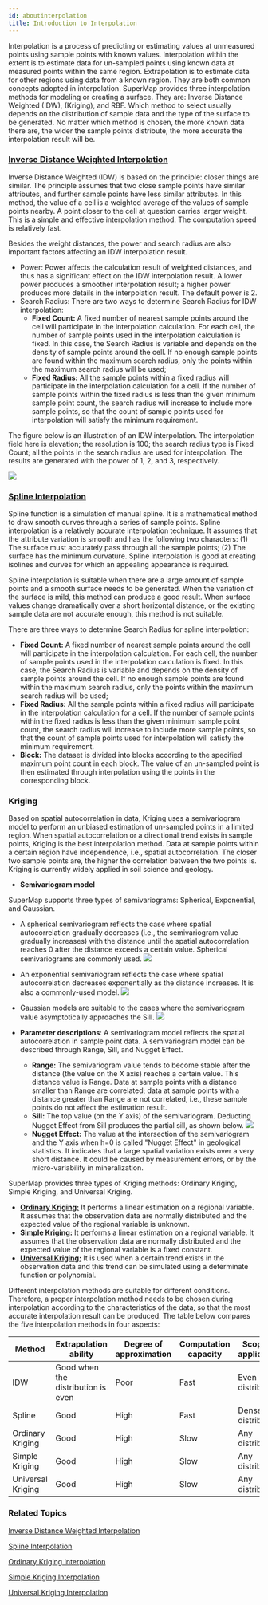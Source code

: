 ```yaml
---
id: aboutinterpolation
title: Introduction to Interpolation
---
```

Interpolation is a process of predicting or estimating values at unmeasured points using sample points with known values. Interpolation within the extent is to estimate data for un-sampled points using known data at measured points within the same region. Extrapolation is to estimate data for other regions using data from a known region. They are both common concepts adopted in interpolation. SuperMap provides three interpolation methods for modeling or creating a surface. They are: Inverse Distance Weighted (IDW), (Kriging), and RBF. Which method to select usually depends on the distribution of sample data and the type of the surface to be generated. No matter which method is chosen, the more known data there are, the wider the sample points distribute, the more accurate the interpolation result will be.

### [Inverse Distance Weighted Interpolation](IDWinterpolation)

Inverse Distance Weighted (IDW) is based on the principle: closer things are similar. The principle assumes that two close sample points have similar attributes, and further sample points have less similar attributes. In this method, the value of a cell is a weighted average of the values of sample points nearby. A point closer to the cell at question carries larger weight. This is a simple and effective interpolation method. The computation speed is relatively fast.

Besides the weight distances, the power and search radius are also important factors affecting an IDW interpolation result.

* Power: Power affects the calculation result of weighted distances, and thus has a significant effect on the IDW interpolation result. A lower power produces a smoother interpolation result; a higher power produces more details in the interpolation result. The default power is 2.
* Search Radius: There are two ways to determine Search Radius for IDW interpolation:
  * **Fixed Count:** A fixed number of nearest sample points around the cell will participate in the interpolation calculation. For each cell, the number of sample points used in the interpolation calculation is fixed. In this case, the Search Radius is variable and depends on the density of sample points around the cell. If no enough sample points are found within the maximum search radius, only the points within the maximum search radius will be used;
  * **Fixed Radius:** All the sample points within a fixed radius will participate in the interpolation calculation for a cell. If the number of sample points within the fixed radius is less than the given minimum sample point count, the search radius will increase to include more sample points, so that the count of sample points used for interpolation will satisfy the minimum requirement.

The figure below is an illustration of an IDW interpolation. The interpolation field here is elevation; the resolution is 100; the search radius type is Fixed Count; all the points in the search radius are used for interpolation. The results are generated with the power of 1, 2, and 3, respectively.

![](img/sampleIDW.png)

### [Spline Interpolation](Splineinterpolation)

Spline function is a simulation of manual spline. It is a mathematical method to draw smooth curves through a series of sample points. Spline interpolation is a relatively accurate interpolation technique. It assumes that the attribute variation is smooth and has the following two characters: (1) The surface must accurately pass through all the sample points; (2) The surface has the minimum curvature. Spline interpolation is good at creating isolines and curves for which an appealing appearance is required.

Spline interpolation is suitable when there are a large amount of sample points and a smooth surface needs to be generated. When the variation of the surface is mild, this method can produce a good result. When surface values change dramatically over a short horizontal distance, or the existing sample data are not accurate enough, this method is not suitable.

There are three ways to determine Search Radius for spline interpolation:

* **Fixed Count:** A fixed number of nearest sample points around the cell will participate in the interpolation calculation. For each cell, the number of sample points used in the interpolation calculation is fixed. In this case, the Search Radius is variable and depends on the density of sample points around the cell. If no enough sample points are found within the maximum search radius, only the points within the maximum search radius will be used;
* **Fixed Radius:** All the sample points within a fixed radius will participate in the interpolation calculation for a cell. If the number of sample points within the fixed radius is less than the given minimum sample point count, the search radius will increase to include more sample points, so that the count of sample points used for interpolation will satisfy the minimum requirement.
* **Block:** The dataset is divided into blocks according to the specified maximum point count in each block. The value of an un-sampled point is then estimated through interpolation using the points in the corresponding block.

### Kriging

Based on spatial autocorrelation in data, Kriging uses a semivariogram model to perform an unbiased estimation of un-sampled points in a limited region. When spatial autocorrelation or a directional trend exists in sample points, Kriging is the best interpolation method. Data at sample points within a certain region have independence, i.e., spatial autocorrelation. The closer two sample points are, the higher the correlation between the two points is. Kriging is currently widely applied in soil science and geology.

* **Semivariogram model**

SuperMap supports three types of semivariograms: Spherical, Exponential, and Gaussian.

  * A spherical semivariogram reflects the case where spatial autocorrelation gradually decreases (i.e., the semivariogram value gradually increases) with the distance until the spatial autocorrelation reaches 0 after the distance exceeds a certain value. Spherical semivariograms are commonly used.
![](img/Sphericalmodel.png)  

 * An exponential semivariogram reflects the case where spatial autocorrelation decreases exponentially as the distance increases. It is also a commonly-used model.
![](img/Exponentialmodel.png)  

  * Gaussian models are suitable to the cases where the semivariogram value asymptotically approaches the Sill.
![](img/Gaussianmodel.png)  
  * **Parameter descriptions**: A semivariogram model reflects the spatial autocorrelation in sample point data. A semivariogram model can be described through Range, Sill, and Nugget Effect.
    * **Range:** The semivariogram value tends to become stable after the distance (the value on the X axis) reaches a certain value. This distance value is Range. Data at sample points with a distance smaller than Range are correlated; data at sample points with a distance greater than Range are not correlated, i.e., these sample points do not affect the estimation result.
    * **Sill:** The top value (on the Y axis) of the semivariogram. Deducting Nugget Effect from Sill produces the partial sill, as shown below. ![](img/ModelParameter.png) 
    * **Nugget Effect:** The value at the intersection of the semivariogram and the Y axis when h=0 is called "Nugget Effect" in geological statistics. It indicates that a large spatial variation exists over a very short distance. It could be caused by measurement errors, or by the micro-variability in mineralization.

SuperMap provides three types of Kriging methods: Ordinary Kriging, Simple Kriging, and Universal Kriging.

- **[Ordinary Kriging:](OrdinaryKriging)** It performs a linear estimation on a regional variable. It assumes that the observation data are normally distributed and the expected value of the regional variable is unknown.
- **[Simple Kriging:](SimpleKriging)** It performs a linear estimation on a regional variable. It assumes that the observation data are normally distributed and the expected value of the regional variable is a fixed constant.
- **[Universal Kriging:](UniversalKriging)** It is used when a certain trend exists in the observation data and this trend can be simulated using a determinate function or polynomial.

Different interpolation methods are suitable for different conditions. Therefore, a proper interpolation method needs to be chosen during interpolation according to the characteristics of the data, so that the most accurate interpolation result can be produced. The table below compares the five interpolation methods in four aspects:

Method | Extrapolation ability | Degree of approximation | Computation capacity | Scope of application  
---|---|---|---|---  
IDW | Good when the distribution is even | Poor | Fast | Even distribution  
Spline | Good | High | Fast | Dense distribution  
Ordinary Kriging | Good | High | Slow | Any distribution  
Simple Kriging | Good | High | Slow | Any distribution  
Universal Kriging | Good | High | Slow | Any distribution  
  
### Related Topics

[Inverse Distance Weighted Interpolation](IDWinterpolation)

[Spline Interpolation](Splineinterpolation)

[Ordinary Kriging Interpolation](OrdinaryKriging)

[Simple Kriging Interpolation](SimpleKriging)

[Universal Kriging Interpolation](UniversalKriging)
